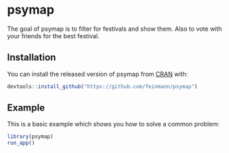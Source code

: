 
<!-- README.md is generated from README.Rmd. Please edit that file -->
psymap
======

The goal of psymap is to filter for festivals and show them. Also to vote with your friends for the best festival.

Installation
------------

You can install the released version of psymap from [CRAN](https://CRAN.R-project.org) with:

``` r
devtools::install_github("https://github.com/feinmann/psymap")
```

Example
-------

This is a basic example which shows you how to solve a common problem:

``` r
library(psymap)
run_app()
```
